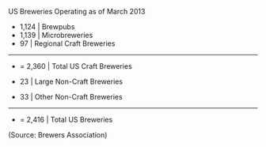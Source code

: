 
US Breweries Operating as of March 2013
- 1,124 | Brewpubs 
- 1,139 | Microbreweries 
-    97 | Regional Craft Breweries 
- -------------------------------
- = 2,360 | Total US Craft Breweries

-  23   | Large Non-Craft Breweries
-  33   | Other Non-Craft Breweries
- ----------------------------------
- = 2,416 | Total US Breweries

(Source: Brewers Association)

